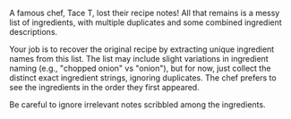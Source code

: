 A famous chef, Tace T, lost their recipe notes! All that remains is a messy list of ingredients, with multiple duplicates and some combined ingredient descriptions.

Your job is to recover the original recipe by extracting unique ingredient names from this list. The list may include slight variations in ingredient naming (e.g., "chopped onion" vs "onion"), but for now, just collect the distinct exact ingredient strings, ignoring duplicates. The chef prefers to see the ingredients in the order they first appeared.

Be careful to ignore irrelevant notes scribbled among the ingredients.

